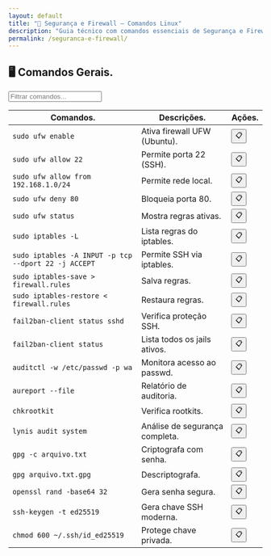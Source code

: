 ```yaml
---
layout: default
title: "🔐 Segurança e Firewall — Comandos Linux"
description: "Guia técnico com comandos essenciais de Segurança e Firewall. Copie, cole e use direto no terminal. Organizado por segurança e firewall."
permalink: /seguranca-e-firewall/
---
```



<section>



<h2>🖥 Comandos Gerais.</h2>




<input type="text" oninput="filtrarLinhas(this.value)" placeholder="Filtrar comandos...">
<script>
function filtrarLinhas(termo) {
  const linhas = document.querySelectorAll('tbody tr');
  linhas.forEach(linha => {
    linha.style.display = linha.textContent.toLowerCase().includes(termo.toLowerCase()) ? '' : 'none';
  });
}
</script>


<div class="table-container">
<table class="evergreen-table">
  <thead>
    <tr>
      <th>Comandos.</th>
      <th>Descrições.</th>
      <th>Ações.</th>
    </tr>
  </thead>
  <tbody>
    <tr>
      <td data-label="Comando"><code>sudo ufw enable</code></td>
      <td data-label="Descrição">Ativa firewall UFW (Ubuntu).</td>
      <td data-label="Ação"><button class="copy-btn" data-command="sudo ufw enable">📋</button></td>
    </tr>
    <tr>
      <td data-label="Comando"><code>sudo ufw allow 22</code></td>
      <td data-label="Descrição">Permite porta 22 (SSH).</td>
      <td data-label="Ação"><button class="copy-btn" data-command="sudo ufw allow 22">📋</button></td>
    </tr>
    <tr>
      <td data-label="Comando"><code>sudo ufw allow from 192.168.1.0/24</code></td>
      <td data-label="Descrição">Permite rede local.</td>
      <td data-label="Ação"><button class="copy-btn" data-command="sudo ufw allow from 192.168.1.0/24">📋</button></td>
    </tr>
    <tr>
      <td data-label="Comando"><code>sudo ufw deny 80</code></td>
      <td data-label="Descrição">Bloqueia porta 80.</td>
      <td data-label="Ação"><button class="copy-btn" data-command="sudo ufw deny 80">📋</button></td>
    </tr>
    <tr>
      <td data-label="Comando"><code>sudo ufw status</code></td>
      <td data-label="Descrição">Mostra regras ativas.</td>
      <td data-label="Ação"><button class="copy-btn" data-command="sudo ufw status">📋</button></td>
    </tr>
    <tr>
      <td data-label="Comando"><code>sudo iptables -L</code></td>
      <td data-label="Descrição">Lista regras do iptables.</td>
      <td data-label="Ação"><button class="copy-btn" data-command="sudo iptables -L">📋</button></td>
    </tr>
    <tr>
      <td data-label="Comando"><code>sudo iptables -A INPUT -p tcp --dport 22 -j ACCEPT</code></td>
      <td data-label="Descrição">Permite SSH via iptables.</td>
      <td data-label="Ação"><button class="copy-btn" data-command="sudo iptables -A INPUT -p tcp --dport 22 -j ACCEPT">📋</button></td>
    </tr>
    <tr>
      <td data-label="Comando"><code>sudo iptables-save > firewall.rules</code></td>
      <td data-label="Descrição">Salva regras.</td>
      <td data-label="Ação"><button class="copy-btn" data-command="sudo iptables-save > firewall.rules">📋</button></td>
    </tr>
    <tr>
      <td data-label="Comando"><code>sudo iptables-restore < firewall.rules</code></td>
      <td data-label="Descrição">Restaura regras.</td>
      <td data-label="Ação"><button class="copy-btn" data-command="sudo iptables-restore < firewall.rules">📋</button></td>
    </tr>
    <tr>
      <td data-label="Comando"><code>fail2ban-client status sshd</code></td>
      <td data-label="Descrição">Verifica proteção SSH.</td>
      <td data-label="Ação"><button class="copy-btn" data-command="fail2ban-client status sshd">📋</button></td>
    </tr>
    <tr>
      <td data-label="Comando"><code>fail2ban-client status</code></td>
      <td data-label="Descrição">Lista todos os jails ativos.</td>
      <td data-label="Ação"><button class="copy-btn" data-command="fail2ban-client status">📋</button></td>
    </tr>
    <tr>
      <td data-label="Comando"><code>auditctl -w /etc/passwd -p wa</code></td>
      <td data-label="Descrição">Monitora acesso ao passwd.</td>
      <td data-label="Ação"><button class="copy-btn" data-command="auditctl -w /etc/passwd -p wa">📋</button></td>
    </tr>
    <tr>
      <td data-label="Comando"><code>aureport --file</code></td>
      <td data-label="Descrição">Relatório de auditoria.</td>
      <td data-label="Ação"><button class="copy-btn" data-command="aureport --file">📋</button></td>
    </tr>
    <tr>
      <td data-label="Comando"><code>chkrootkit</code></td>
      <td data-label="Descrição">Verifica rootkits.</td>
      <td data-label="Ação"><button class="copy-btn" data-command="chkrootkit">📋</button></td>
    </tr>
    <tr>
      <td data-label="Comando"><code>lynis audit system</code></td>
      <td data-label="Descrição">Análise de segurança completa.</td>
      <td data-label="Ação"><button class="copy-btn" data-command="lynis audit system">📋</button></td>
    </tr>
    <tr>
      <td data-label="Comando"><code>gpg -c arquivo.txt</code></td>
      <td data-label="Descrição">Criptografa com senha.</td>
      <td data-label="Ação"><button class="copy-btn" data-command="gpg -c arquivo.txt">📋</button></td>
    </tr>
    <tr>
      <td data-label="Comando"><code>gpg arquivo.txt.gpg</code></td>
      <td data-label="Descrição">Descriptografa.</td>
      <td data-label="Ação"><button class="copy-btn" data-command="gpg arquivo.txt.gpg">📋</button></td>
    </tr>
    <tr>
      <td data-label="Comando"><code>openssl rand -base64 32</code></td>
      <td data-label="Descrição">Gera senha segura.</td>
      <td data-label="Ação"><button class="copy-btn" data-command="openssl rand -base64 32">📋</button></td>
    </tr>
    <tr>
      <td data-label="Comando"><code>ssh-keygen -t ed25519</code></td>
      <td data-label="Descrição">Gera chave SSH moderna.</td>
      <td data-label="Ação"><button class="copy-btn" data-command="ssh-keygen -t ed25519">📋</button></td>
    </tr>
    <tr>
      <td data-label="Comando"><code>chmod 600 ~/.ssh/id_ed25519</code></td>
      <td data-label="Descrição">Protege chave privada.</td>
      <td data-label="Ação"><button class="copy-btn" data-command="chmod 600 ~/.ssh/id_ed25519">📋</button></td>
    </tr>
  </tbody>
</table>
</div>
 





</section>
